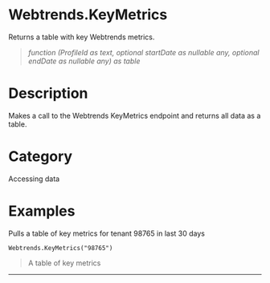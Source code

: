 ﻿# Webtrends.KeyMetrics
Returns a table with key Webtrends metrics.
> _function (ProfileId as text, optional startDate as nullable any, optional endDate as nullable any) as table_
# Description 
Makes a call to the Webtrends KeyMetrics endpoint and returns all data as a table.
# Category 
Accessing data
# Examples 
Pulls a table of key metrics for tenant 98765 in last 30 days
```
Webtrends.KeyMetrics("98765")
```
> A table of key metrics
***
